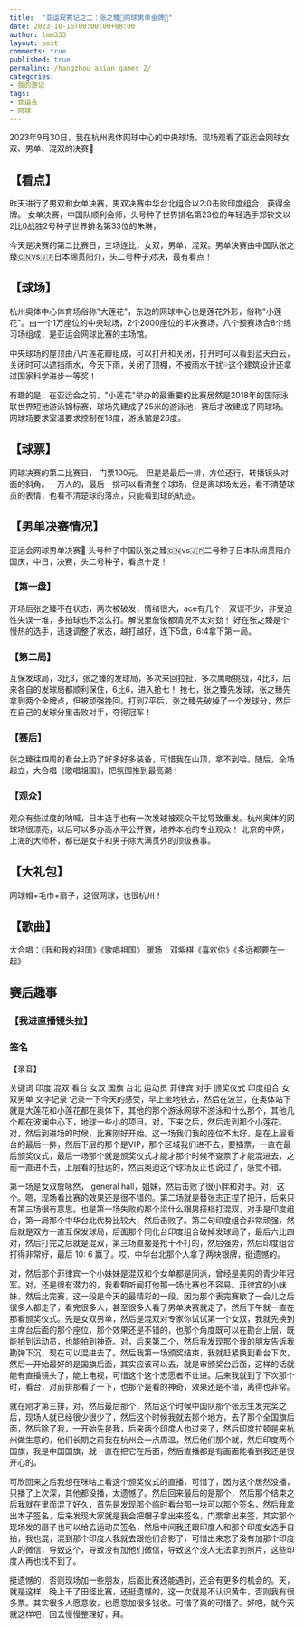 ```yaml
---
title:  "亚运观赛记之二：张之臻🎾网球男单金牌🏅"
date: 2023-10-16T00:00:00+08:00
author: lmm333
layout: post
comments: true
published: true
permalink: /hangzhou_asian_games_2/
categories:
- 我的游记
tags:
- 亚运会
- 网球
---
```


2023年9月30日，我在杭州奥体网球中心的中央球场，现场观看了亚运会网球女双、男单、混双的决赛🎾

## 【看点】

昨天进行了男双和女单决赛，男双决赛中华台北组合以2:0击败印度组合，获得金牌。 
女单决赛，中国队顺利会师，头号种子世界排名第23位的年轻选手郑钦文以2比0战胜2号种子世界排名第33位的朱琳，

今天是决赛的第二比赛日，三场连比，女双，男单，混双。男单决赛由中国队张之臻🇨🇳vs🇯🇵日本绵贯阳介，头二号种子对决，最有看点！
<!--more-->

## 【球场】

杭州奥体中心体育场俗称"大莲花"，东边的网球中心也是莲花外形，俗称"小莲花"。由一个1万座位的中央球场，2个2000座位的半决赛场，八个预赛场合8个练习场组成，是亚运会网球比赛的主场馆。

中央球场的屋顶由八片莲花瓣组成，可以打开和关闭，打开时可以看到蓝天白云，关闭时可以遮挡雨水，今天下雨，关闭了顶棚，不被雨水干扰💦这个建筑设计还拿过国家科学进步一等奖！

有趣的是，在亚运会之前，"小莲花"举办的最重要的比赛居然是2018年的国际泳联世界短池游泳锦标赛，球场先建成了25米的游泳池，赛后才改建成了网球场。
网球场要求室温要求控制在18度，游泳馆是26度。


## 【球票】
网球决赛的第二比赛日， 门票100元。
但是是最后一排，方位还行，转播镜头对面的斜角。一万人的，最后一排可以看清整个球场，但是离球场太远，看不清楚球员的表情，也看不清楚球的落点，只能看到球的轨迹。


## 【男单决赛情况】

亚运会网球男单决赛🎾
头号种子中国队张之臻🇨🇳vs🇯🇵二号种子日本队绵贯阳介
国庆，中日，决赛，头二号种子，看点十足！

### 【第一盘】
开场后张之臻不在状态，两次被破发，情绪很大，ace有几个，双误不少，非受迫性失误一堆，多拍球也不怎么打。解说里詹俊都情况不太对劲！
好在张之臻是个慢热的选手，迅速调整了状态，越打越好，连下5盘，6:4拿下第一局。

### 【第二局】
互保发球局，3比3，张之臻的发球局，多次来回拉扯，多次鹰眼挑战，4比3，后来各自的发球局都顺利保住，6比6，进入抢七！
抢七，张之臻先发球，张之臻先拿到两个金牌点，但被顽强挽回。打到7平后，张之臻先破掉了一个发球分，然后在自己的发球分里击败对手，夺得冠军！

### 【赛后】
张之臻往四周的看台上扔了好多好多装备，可惜我在山顶，拿不到哈。随后，全场起立，大合唱《歌唱祖国》，把氛围推到最高潮！

### 【观众】
观众有些过度的呐喊，日本选手也有一次发球被观众干扰导致重发。杭州奥体的网球场很漂亮，以后可以多办高水平公开赛，培养本地的专业观众！
北京的中网，上海的大师杯，都已是女子和男子除大满贯外的顶级赛事。

## 【大礼包】
网球帽+毛巾+扇子，这很网球，也很杭州！

## 【歌曲】
大合唱：《我和我的祖国》《歌唱祖国》
暖场：邓紫棋《喜欢你》《多远都要在一起》

## 赛后趣事

### 【我进直播镜头拉】

### 签名



【录音】

关键词
印度 混双 看台 女双 国旗 台北 运动员 菲律宾 对手 颁奖仪式 印度组合 女双男单 
文字记录
记录一下今天的感受，早上坐地铁去，然后在波兰，在奥体站下就是大莲花和小莲花都在奥体下，其他的那个游泳网球不游泳和什么那个，其他几个都在波澜中心下，地球一些小的项目。对，下来之后，然后走到那个小莲花。对，然后到进场的时候，比赛刚好开始。这一场我们我的座位不太好，是在上层看台的最后一排，然后下层的那个是VIP，那个区域我们进不去，要插票，一直在最后颁奖仪式，最后一场那个就是颁奖仪式才能才那个时候不查票了才能混进去，之前一直进不去，上层看的挺远的，然后奥迪这个球场反正也说过了，感觉不错。

第一场是女双詹咏然， general hall，姐妹，然后击败了很小胖和对手。对，这个。嗯，现场看比赛的效果还是很不错的。第二场就是替张志正捏了把汗，后来只有第三场很有意思。也是第一场失败的那个梁什么跟男搭档打混双，对手是印度组合，第一局那个中华台北优势比较大，然后击败了。第二句印度组合非常顽强，然后就是双方一直互保发球局，后面那个同化台印度组合破掉发球局了，最后六比四对，然后打完之后就是混双，第三场直接是抢十不打的，然后强势，然后印度组合打得非常好，最后 10: 6 赢了。哎，中华台北那个人拿了两块银牌，挺遗憾的。

对，然后那个菲律宾一个小妹妹是混双和个女单都是同派，曾经是美网的青少年冠军。对，还是很有潜力的，我看甄听闻打他那一场比赛也不容易。菲律宾的小妹妹，然后比完赛，这一段是今天的最精彩的一段，因为那个表完赛歇了一会儿之后很多人都走了，看完很多人，甚至很多人看了男单决赛就走了，然后下午就一直在那看颁奖仪式。先是女双男单，然后是混双对专家你试试第一个女双，我就先换到主席台后面的那个座位，那个效果还是不错的，也那个角度既可以在勘台上层，既能拍到运动员，也能拍到神奇。对，后来第二个，然后我发现那个我的朋友告诉我勘弹下沉，现在可以混进去了。然后我第一场颁奖结束，我就赶紧换到看台下次，然后一开始最好的是国旗后面，其实应该可以去，就是审颁奖台后面，这样的话就能有直播镜头了，能上电视，可惜这个这个志愿者不让进。后来我就到了下次那个时，看台，对前排那看了一下，也那个是看的神奇，效果还是不错，离得也非常。

就在刚才第三排，对，然后最后那个，然后这个时候中国队那个张志生发完奖之后，现场人就已经很少很少了，然后这个时候我就去那个地方，去了那个全国旗后面，然后除了我，一开始先是我，后来两个印度人也过来了，然后印度拉顿是来杭州做生意的，他们长期之前我在杭州会一点周温，然后他们那个就，然后印度两个国旗，我是中国国旗，就一直在把它在后面，然后直播都是有画面能看到我还是很开心的。

可欣回来之后我想在咪咕上看这个颁奖仪式的直播，可惜了，因为这个居然没播，只播了上次深，其他都没播，太遗憾了。然后回来最后的是那个，然后那个结束之后我就在里面混了好久，首先是发现那个临时看台那一块可以那个签名，然后我拿出本子签名，后来发现大家就是我会把帽子拿出来签名，门票拿出来签，其实那个现场发的扇子也可以给去运动员签名，然后中间我还跟印度人和那个印度女选手自拍，我也混，混到那个印度人我就去跟他们合影了，可惜出来忘了没有加那个印度人的微信，导致这个，导致没有加他们微信，导致这个没人无法拿到照片，这些印度人再也找不到了。

挺遗憾的，否则现场加一些朋友，后面比赛还能遇到，还会有更多的机会的。天，就是这样，晚上干了田径比赛，还挺遗憾的，这一次就是不认识黄牛，否则我有很多票。其实很多人愿意收，也愿意加很多钱收。可惜了真的可惜了。好吧，就今天就这样吧，回去慢慢整理好，拜。